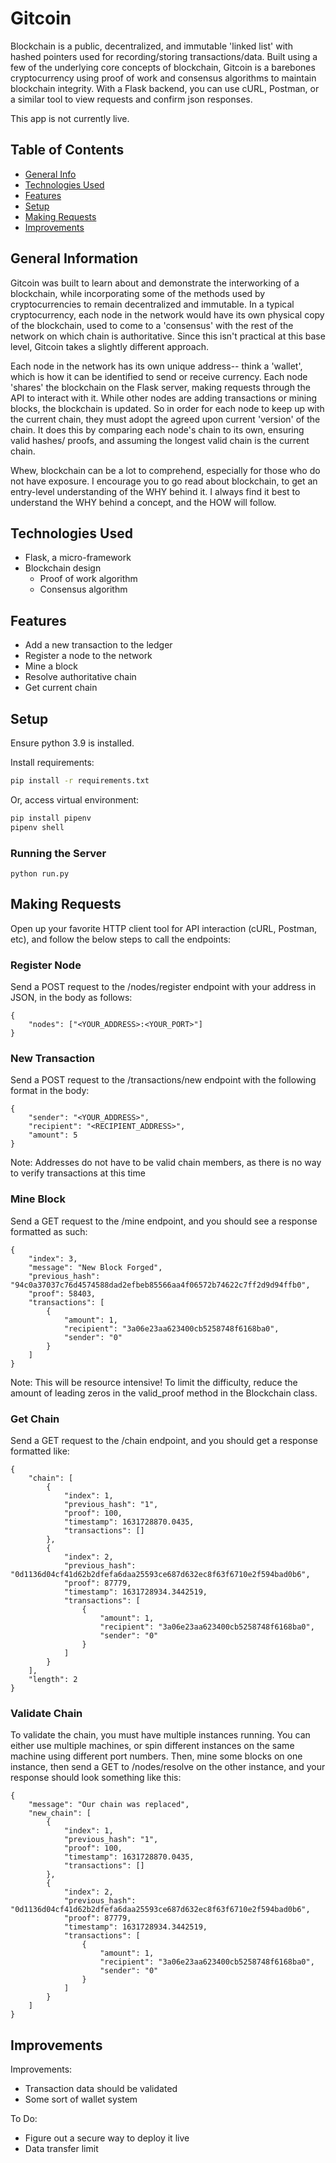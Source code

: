 # Gitcoin
Blockchain is a public, decentralized, and immutable 'linked list' with hashed pointers used for recording/storing transactions/data. Built using a few of the underlying core concepts of blockchain, Gitcoin is a barebones cryptocurrency using proof of work and consensus algorithms to maintain blockchain integrity. With a Flask backend, you can use cURL, Postman, or a similar tool to view requests and confirm json responses.

This app is not currently live.


## Table of Contents
* [General Info](#general-information)
* [Technologies Used](#technologies-used)
* [Features](#features)
* [Setup](#setup)
* [Making Requests](#making-requests)
* [Improvements](#improvements)


## General Information
Gitcoin was built to learn about and demonstrate the interworking of a blockchain, while incorporating some of the methods used by cryptocurrencies to remain decentralized and immutable. In a typical cryptocurrency, each node in the network would have its own physical copy of the blockchain, used to come to a 'consensus' with the rest of the network on which chain is authoritative. Since this isn't practical at this base level, Gitcoin takes a slightly different approach.

Each node in the network has its own unique address-- think a 'wallet', which is how it can be identified to send or receive currency. Each node 'shares' the blockchain on the Flask server, making requests through the API to interact with it. While other nodes are adding transactions or mining blocks, the blockchain is updated. So in order for each node to keep up with the current chain, they must adopt the agreed upon current 'version' of the chain. It does this by comparing each node's chain to its own, ensuring valid hashes/ proofs, and assuming the longest valid chain is the current chain. 

Whew, blockchain can be a lot to comprehend, especially for those who do not have exposure. I encourage you to go read about blockchain, to get an entry-level understanding of the WHY behind it. I always find it best to understand the WHY behind a concept, and the HOW will follow.


## Technologies Used
- Flask, a micro-framework
- Blockchain design
    - Proof of work algorithm
    - Consensus algorithm


## Features
- Add a new transaction to the ledger
- Register a node to the network
- Mine a block
- Resolve authoritative chain
- Get current chain


## Setup
Ensure python 3.9 is installed.

Install requirements:
```bash
pip install -r requirements.txt
```

Or, access virtual environment:
```bash
pip install pipenv
pipenv shell
```

### Running the Server
```
python run.py
```


## Making Requests
Open up your favorite HTTP client tool for API interaction (cURL, Postman, etc), and follow the below steps to call the endpoints:

### Register Node
Send a POST request to the /nodes/register endpoint with your address in JSON, in the body as follows:
```
{
    "nodes": ["<YOUR_ADDRESS>:<YOUR_PORT>"]
}
```

### New Transaction
Send a POST request to the /transactions/new endpoint with the following format in the body:
```
{
    "sender": "<YOUR_ADDRESS>",
    "recipient": "<RECIPIENT_ADDRESS>",
    "amount": 5
}
```
Note: Addresses do not have to be valid chain members, as there is no way to verify transactions at this time

### Mine Block
Send a GET request to the /mine endpoint, and you should see a response formatted as such:
```
{
    "index": 3,
    "message": "New Block Forged",
    "previous_hash": "94c0a37037c76d4574588dad2efbeb85566aa4f06572b74622c7ff2d9d94ffb0",
    "proof": 58403,
    "transactions": [
        {
            "amount": 1,
            "recipient": "3a06e23aa623400cb5258748f6168ba0",
            "sender": "0"
        }
    ]
}
```
Note: This will be resource intensive! To limit the difficulty, reduce the amount of leading zeros in the valid_proof method in the Blockchain class.

### Get Chain
Send a GET request to the /chain endpoint, and you should get a response formatted like:
```
{
    "chain": [
        {
            "index": 1,
            "previous_hash": "1",
            "proof": 100,
            "timestamp": 1631728870.0435,
            "transactions": []
        },
        {
            "index": 2,
            "previous_hash": "0d1136d04cf41d62b2dfefa6daa25593ce687d632ec8f63f6710e2f594bad0b6",
            "proof": 87779,
            "timestamp": 1631728934.3442519,
            "transactions": [
                {
                    "amount": 1,
                    "recipient": "3a06e23aa623400cb5258748f6168ba0",
                    "sender": "0"
                }
            ]
        }
    ],
    "length": 2
}
```
### Validate Chain
To validate the chain, you must have multiple instances running. You can either use multiple machines, or spin different instances on the same machine using different port numbers. Then, mine some blocks on one instance, then send a GET to /nodes/resolve on the other instance, and your response should look something like this:
```
{
    "message": "Our chain was replaced",
    "new_chain": [
        {
            "index": 1,
            "previous_hash": "1",
            "proof": 100,
            "timestamp": 1631728870.0435,
            "transactions": []
        },
        {
            "index": 2,
            "previous_hash": "0d1136d04cf41d62b2dfefa6daa25593ce687d632ec8f63f6710e2f594bad0b6",
            "proof": 87779,
            "timestamp": 1631728934.3442519,
            "transactions": [
                {
                    "amount": 1,
                    "recipient": "3a06e23aa623400cb5258748f6168ba0",
                    "sender": "0"
                }
            ]
        }
    ]
}
```


## Improvements
Improvements:
- Transaction data should be validated
- Some sort of wallet system

To Do:
- Figure out a secure way to deploy it live
- Data transfer limit

